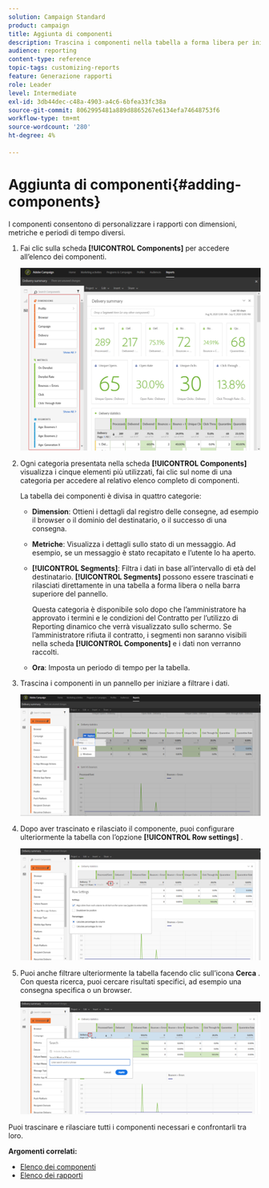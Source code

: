 ```yaml
---
solution: Campaign Standard
product: campaign
title: Aggiunta di componenti
description: Trascina i componenti nella tabella a forma libera per iniziare a filtrare i dati e a creare il rapporto.
audience: reporting
content-type: reference
topic-tags: customizing-reports
feature: Generazione rapporti
role: Leader
level: Intermediate
exl-id: 3db44dec-c48a-4903-a4c6-6bfea33fc38a
source-git-commit: 8062995481a889d8865267e6134efa74648753f6
workflow-type: tm+mt
source-wordcount: '280'
ht-degree: 4%

---
```


# Aggiunta di componenti{#adding-components}

I componenti consentono di personalizzare i rapporti con dimensioni, metriche e periodi di tempo diversi.

1. Fai clic sulla scheda **[!UICONTROL Components]** per accedere all’elenco dei componenti.

   ![](assets/dynamic_report_components.png)

1. Ogni categoria presentata nella scheda **[!UICONTROL Components]** visualizza i cinque elementi più utilizzati, fai clic sul nome di una categoria per accedere al relativo elenco completo di componenti.

   La tabella dei componenti è divisa in quattro categorie:

   * **Dimension**: Ottieni i dettagli dal registro delle consegne, ad esempio il browser o il dominio del destinatario, o il successo di una consegna.
   * **Metriche**: Visualizza i dettagli sullo stato di un messaggio. Ad esempio, se un messaggio è stato recapitato e l’utente lo ha aperto.
   * **[!UICONTROL Segments]**: Filtra i dati in base all’intervallo di età del destinatario. **[!UICONTROL Segments]** possono essere trascinati e rilasciati direttamente in una tabella a forma libera o nella barra superiore del pannello.

      Questa categoria è disponibile solo dopo che l’amministratore ha approvato i termini e le condizioni del Contratto per l’utilizzo di Reporting dinamico che verrà visualizzato sullo schermo. Se l’amministratore rifiuta il contratto, i segmenti non saranno visibili nella scheda **[!UICONTROL Components]** e i dati non verranno raccolti.

   * **Ora**: Imposta un periodo di tempo per la tabella.

1. Trascina i componenti in un pannello per iniziare a filtrare i dati.

   ![](assets/dynamic_report_components_2.png)

1. Dopo aver trascinato e rilasciato il componente, puoi configurare ulteriormente la tabella con l’opzione **[!UICONTROL Row settings]** .

   ![](assets/dynamic_report_components_3.png)

1. Puoi anche filtrare ulteriormente la tabella facendo clic sull’icona **Cerca** . Con questa ricerca, puoi cercare risultati specifici, ad esempio una consegna specifica o un browser.

   ![](assets/dynamic_report_components_4.png)

Puoi trascinare e rilasciare tutti i componenti necessari e confrontarli tra loro.

**Argomenti correlati:**

* [Elenco dei componenti](../../reporting/using/list-of-components-.md)
* [Elenco dei rapporti](../../reporting/using/defining-the-report-period.md)
